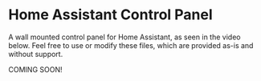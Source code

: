 # Home Assistant Control Panel
A wall mounted control panel for Home Assistant, as seen in the video below. Feel free to use or modify these files, which are provided as-is and without support.

COMING SOON!
